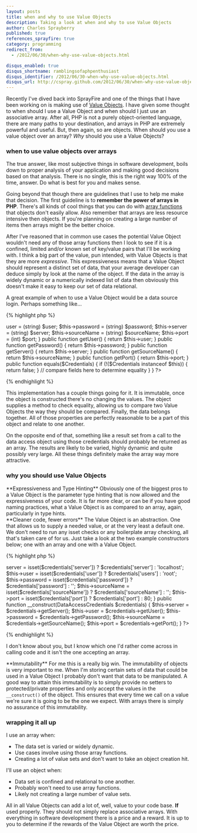 ```yaml
---
layout: posts
title: when and why to use Value Objects
description: Taking a look at when and why to use Value Objects
author: Charles Sprayberry
published: true
references_sprayfire: true
category: programming
redirect_from:
  - /2012/06/30/when-why-use-value-objects.html

disqus_enabled: true
disqus_shortname: ramblingsofaphpenthusiast
disqus_identifier: /2012/06/30-when-why-use-value-objects.html
disqus_url: http://cspray.github.com/2012/06/30/when-why-use-value-objects
---
```


Recently I've dived back into SprayFire and one of the things that I have been working on is making use of [Value Objects](http://martinfowler.com/bliki/ValueObject.html).  I have given some thought to when should I use a Value Object and when should I just use an associative array.  After all, PHP is not a purely object-oriented language, there are many paths to your destination, and arrays in PHP are extremely powerful and useful.  But, then again, so are objects.  When should you use a value object over an array?  *Why* should you use a Value Objects?

### when to use value objects over arrays

The true answer, like most subjective things in software development, boils down to proper analysis of your application and making good decisions based on that analysis.  There is no single, this is the right way 100% of the time, answer.  Do what is best for you and makes sense.

Going beyond that though there are guidelines that I use to help me make that decision.  The first guideline is to **remember the power of arrays in PHP**.  There's all kinds of cool things that you can do with [array functions](http://php.net/manual/en/ref.array.php) that objects don't easily allow.  Also remember that arrays are less resource intensive then objects.  If you're planning on creating a large number of items then arrays might be the better choice.

After I've reasoned that in common use cases the potential Value Object wouldn't need any of those array functions then I look to see if it is a confined, limited and/or known set of key/value pairs that I'll be working with.  I think a big part of the value, pun intended, with Value Objects is that they are more *expressive*.  This expressiveness means that a Value Object should represent a distinct set of data, that your average developer can deduce simply by look at the name of the object.  If the data in the array is widely dynamic or a numerically indexed list of data then obviously this doesn't make it easy to keep our set of data relational.

A great example of when to use a Value Object would be a data source login.  Perhaps something like...

{% highlight php %}
<?php

class DataAccessCredentials {

    protected $user;
    protected $password;
    protected $server;
    protected $sourceName;
    protected $port;

    public function __construct($user, $password, $server = 'localhost', $sourceName = '', $port = 80) {
        $this->user = (string) $user;
        $this->password = (string) $password;
        $this->server = (string) $server;
        $this->sourceName = (string) $sourceName;
        $this->port = (int) $port;
    }

    public function getUser() {
        return $this->user;
    }

    public function getPassword() {
        return $this->password;
    }

    public function getServer() {
        return $this->server;
    }

    public function getSourceName() {
        return $this->sourceName;
    }

    public function getPort() {
        return $this->port;
    }

    public function equals($Credentials) {
        if (!($Credentials instanceof $this)) {
            return false;
        }

        // compare fields here to determine equality
    }

}
?>
{% endhighlight %}

This implementation has a couple things going for it.  It is immutable, once the object is constructed there's no changing the values.  The object supplies a method to check equality, allowing us to compare two Value Objects the way they should be compared.  Finally, the data belongs together.  All of those properties are perfectly reasonable to be a part of this object and relate to one another.

On the opposite end of that, something like a result set from a call to the data access object using those credentials should probably be returned as an array.  The results are likely to be varied, highly dynamic and quite possibly very large.  All these things definitely make the array way more attractive.

### why you should use Value Objects

<div class="value-object-pro">
    **Expressiveness and Type Hinting**
    Obviously one of the biggest pros to a Value Object is the parameter type hinting that is now allowed and the expressiveness of your code.  It is far more clear, or can be if you have good naming practices, what a Value Object is as compared to an array, again, particularly in type hints.
</div>

<div class="value-object-pro">
    **Cleaner code, fewer errors**
    The Value Object is an abstraction.  One that allows us to supply a needed value, or at the very least a default one.  We don't need to run any isset checks or any boilerplate array checking, all that's taken care of for us.  Just take a look at the two example constructors below; one with an array and one with a Value Object.

{% highlight php %}
<?php

public function __construct(array $credentials) {
    $this->server = isset($credentials['server']) ? $credentials['server'] : 'localhost';
    $this->user = isset($credentials['user']) ? $credentials['users'] : 'root';
    $this->password = isset($credentials['password']) ? $credentials['password'] : '';
    $this->sourceName = isset($credentials['sourceName']) ? $credentials['sourceName'] : '';
    $this->port = isset($credentials['port']) ? $credentials['port'] : 80;
}

public function __construct(DataAccessCredentials $credentials) {
    $this->server = $credentials->getServer();
    $this->user = $credentials->getUser();
    $this->password = $credentials->getPassword();
    $this->sourceName = $credentials->getSourceName();
    $this->port = $credentials->getPort();
}

?>
{% endhighlight %}

I don't know about you, but I know which one I'd rather come across in calling code and
it isn't the one accepting an array.
</div>

<div class="value-object-pro">
    **Immutability**
    For me this is a really big win.  The immutability of objects is very important to me.  When I'm storing certain sets of data that could be used in a Value Object I probably don't want that data to be manipulated.  A good way to attain this immutability is to simply provide no setters to protected/private properties and only accept the values in the <code>__construct()</code> of the object.  This ensures that every time we call on a value we're sure it is going to be the one we expect.  With arrays there is simply no assurance of this immutability.
</div>

### wrapping it all up

I use an array when:

- The data set is varied or widely dynamic.
- Use cases involve using those array functions.
- Creating a lot of value sets and don't want to take an object creation hit.

I'll use an object when:

- Data set is confined and relational to one another.
- Probably won't need to use array functions.
- Likely not creating a large number of value sets.

All in all Value Objects can add a lot of, well, value to your code base.  **If** used properly.  They should not simply replace associative arrays.  With everything in software development there is a price and a reward.  It is up to you to determine if the rewards of the Value Object are worth the price.

